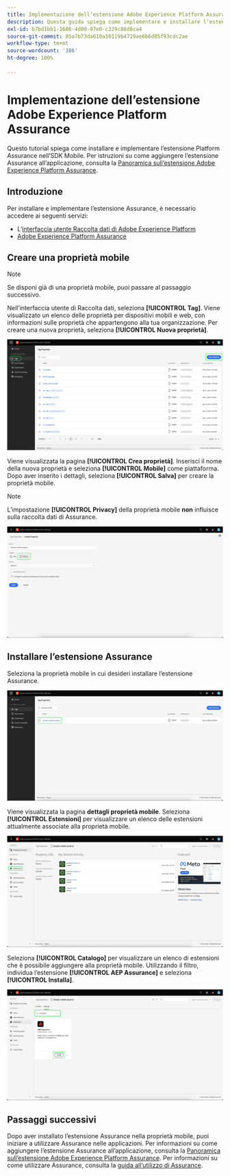 ```yaml
---
title: Implementazione dell’estensione Adobe Experience Platform Assurance
description: Questa guida spiega come implementare e installare l’estensione Adobe Experience Platform Assurance.
exl-id: b7bd1bb1-1606-4d00-97e0-c329c86d8ca4
source-git-commit: 05a7b73da610a30119b4719ae6b6d85f93cdc2ae
workflow-type: tm+mt
source-wordcount: '386'
ht-degree: 100%

---
```


# Implementazione dell’estensione Adobe Experience Platform Assurance

Questo tutorial spiega come installare e implementare l’estensione Platform Assurance nell’SDK Mobile. Per istruzioni su come aggiungere l’estensione Assurance all’applicazione, consulta la [Panoramica sull’estensione Adobe Experience Platform Assurance](https://developer.adobe.com/client-sdks/documentation/platform-assurance-sdk/#add-the-aep-assurance-extension-to-your-app).

## Introduzione

Per installare e implementare l’estensione Assurance, è necessario accedere ai seguenti servizi:

- L’[interfaccia utente Raccolta dati di Adobe Experience Platform](https://experience.adobe.com/it#/data-collection/)
- [Adobe Experience Platform Assurance](https://experience.adobe.com/it/assurance)

## Creare una proprietà mobile

>[!NOTE]
>
>Se disponi già di una proprietà mobile, puoi passare al passaggio successivo.

Nell’interfaccia utente di Raccolta dati, seleziona **[!UICONTROL Tag]**. Viene visualizzato un elenco delle proprietà per dispositivi mobili e web, con informazioni sulle proprietà che appartengono alla tua organizzazione. Per creare una nuova proprietà, seleziona **[!UICONTROL Nuova proprietà]**.

![Il pulsante Nuova proprietà è evidenziato e mostra gli elementi selezionati per creare una nuova proprietà](./images/implement-assurance/create-new-property.png)

Viene visualizzata la pagina **[!UICONTROL Crea proprietà]**. Inserisci il nome della nuova proprietà e seleziona **[!UICONTROL Mobile]** come piattaforma. Dopo aver inserito i dettagli, seleziona **[!UICONTROL Salva]** per creare la proprietà mobile.

>[!NOTE]
>
>L’impostazione **[!UICONTROL Privacy]** della proprietà mobile **non** influisce sulla raccolta dati di Assurance.

![Viene visualizzata la pagina Crea proprietà. Qui è possibile inserire informazioni sulla proprietà mobile.](./images/implement-assurance/create-property.png)

## Installare l’estensione Assurance

Seleziona la proprietà mobile in cui desideri installare l’estensione Assurance.

![Viene visualizzata la pagina Proprietà dei tag, con la proprietà mobile selezionata evidenziata.](./images/implement-assurance/select-mobile-property.png)

Viene visualizzata la pagina **dettagli proprietà mobile**. Seleziona **[!UICONTROL Estensioni]** per visualizzare un elenco delle estensioni attualmente associate alla proprietà mobile.

![Viene visualizzata la pagina dei dettagli della proprietà mobile. Vengono visualizzate le informazioni sulle attività recenti. La scheda Estensioni è evidenziata.](./images/implement-assurance/tag-properties.png)

Seleziona **[!UICONTROL Catalogo]** per visualizzare un elenco di estensioni che è possibile aggiungere alla proprietà mobile. Utilizzando il filtro, individua l’estensione **[!UICONTROL AEP Assurance]** e seleziona **[!UICONTROL Installa]**.

![Viene visualizzato il catalogo delle estensioni. L’estensione Assurance viene filtrata e visualizzata, con il pulsante Installa evidenziato.](./images/implement-assurance/assurance-extension.png)

## Passaggi successivi

Dopo aver installato l’estensione Assurance nella proprietà mobile, puoi iniziare a utilizzare Assurance nelle applicazioni. Per informazioni su come aggiungere l’estensione Assurance all’applicazione, consulta la [Panoramica sull’estensione Adobe Experience Platform Assurance](https://developer.adobe.com/client-sdks/documentation/platform-assurance-sdk/#add-the-aep-assurance-extension-to-your-app). Per informazioni su come utilizzare Assurance, consulta la [guida all’utilizzo di Assurance](./using-assurance.md).
